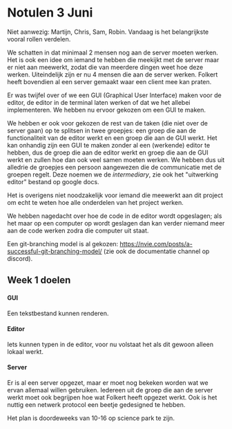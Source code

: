 # Notulen 3 Juni

Niet aanwezig: Martijn, Chris, Sam, Robin.
Vandaag is het belangrijkste vooral rollen verdelen.

We schatten in dat minimaal 2 mensen nog aan de server moeten werken. Het is ook een idee om iemand te hebben die meekijkt met de server maar er niet aan meewerkt, zodat die van meerdere dingen weet hoe deze werken. Uiteindelijk zijn er nu 4 mensen die aan de server werken. Folkert heeft bovendien al een server gemaakt waar een client mee kan praten.

Er was twijfel over of we een GUI (Graphical User Interface) maken voor de editor, de editor in de terminal laten werken of dat we het allebei implementeren. We hebben nu ervoor gekozen om een GUI te maken.

We hebben er ook voor gekozen de rest van de taken (die niet over de server gaan) op te splitsen in twee groepjes: een groep die aan de functionaliteit van de editor werkt en een groep die aan de GUI werkt. Het kan onhandig zijn een GUI te maken zonder al een (werkende) editor te hebben, dus de groep die aan de editor werkt en groep die aan de GUI werkt en zullen hoe dan ook veel samen moeten werken.
We hebben dus uit alledrie de groepjes een persoon aangewezen die de communicatie met de groepen regelt. Deze noemen we de *intermediary*, zie ook het "uitwerking editor" bestand op google docs.

Het is overigens niet noodzakelijk voor iemand die meewerkt aan dit project om echt te weten hoe alle onderdelen van het project werken.

We hebben nagedacht over hoe de code in de editor wordt opgeslagen; als het maar op een computer op wordt geslagen dan kan verder niemand meer aan de code werken zodra die computer uit staat.

Een git-branching model is al gekozen: https://nvie.com/posts/a-successful-git-branching-model/ (zie ook de documentatie channel op discord).

## Week 1 doelen
#### GUI
Een tekstbestand kunnen renderen.

#### Editor
Iets kunnen typen in de editor, voor nu volstaat het als dit gewoon alleen lokaal werkt.

#### Server
Er is al een server opgezet, maar er moet nog bekeken worden wat we ervan allemaal willen gebruiken. Iedereen uit de groep die aan de server werkt moet ook begrijpen hoe wat Folkert heeft opgezet werkt. Ook is het nuttig een netwerk protocol een beetje gedesigned te hebben.

Het plan is doordeweeks van 10-16 op science park te zijn.
